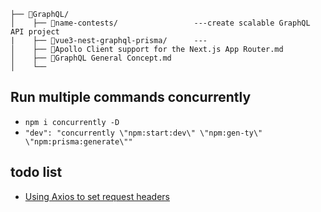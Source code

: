 ```
├── 📂GraphQL/
│    ├── 📂name-contests/                 ---create scalable GraphQL API project
|    ├── 📂vue3-nest-graphql-prisma/      ---
│    ├── 📄Apollo Client support for the Next.js App Router.md
│    ├── 📄GraphQL General Concept.md
│    └── 
```

## Run multiple commands concurrently

- `npm i concurrently -D`
- `"dev": "concurrently \"npm:start:dev\" \"npm:gen-ty\" \"npm:prisma:generate\""`

## todo list

- [Using Axios to set request headers](https://blog.logrocket.com/using-axios-set-request-headers/)
